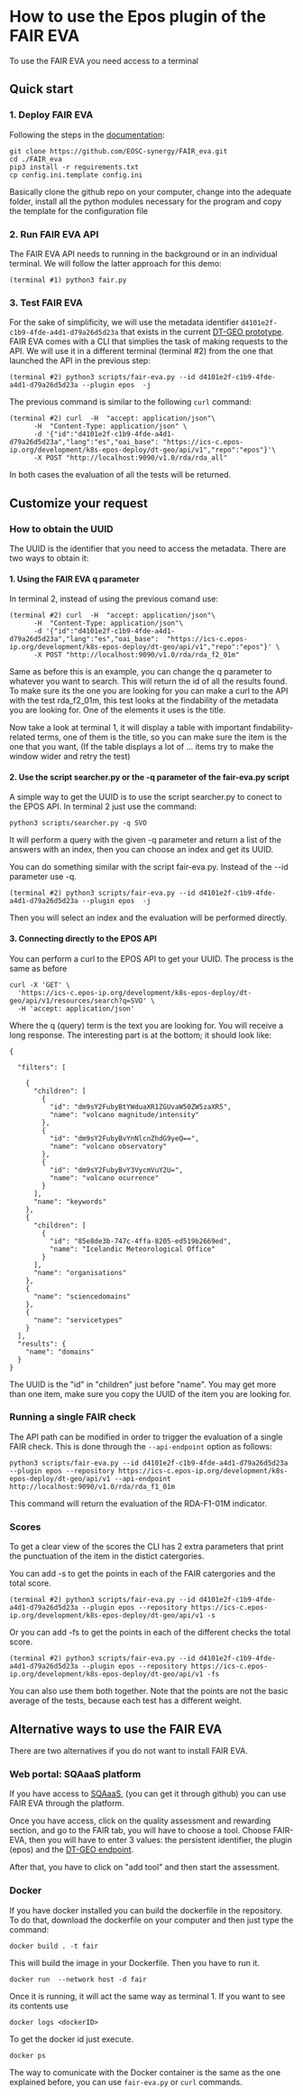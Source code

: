 # How to use the Epos plugin of the FAIR EVA
To use the FAIR EVA you need access to a terminal

## Quick start

### 1. Deploy FAIR EVA
Following the steps in the [documentation](https://github.com/EOSC-synergy/FAIR_eva/blob/main/docs/index.md):
```
git clone https://github.com/EOSC-synergy/FAIR_eva.git
cd ./FAIR_eva
pip3 install -r requirements.txt
cp config.ini.template config.ini
```
Basically clone the github repo on your computer, change into the adequate folder, install all the python modules necessary for the program  and copy the template for the configuration file

### 2. Run FAIR EVA API
The FAIR EVA API needs to running in the background or in an individual terminal. We will follow the latter approach for this demo:
```
(terminal #1) python3 fair.py
```

### 3. Test FAIR EVA
For the sake of simplificity, we will use the metadata identifier `d4101e2f-c1b9-4fde-a4d1-d79a26d5d23a` that exists in the current [DT-GEO prototype](https://ics-c.epos-ip.org/development/k8s-epos-deploy/dt-geo/api/v1). FAIR EVA comes with a CLI that simplies the task of making requests to the API. We will use it in a different terminal (terminal #2) from the one that launched the API in the previous step:

```
(terminal #2) python3 scripts/fair-eva.py --id d4101e2f-c1b9-4fde-a4d1-d79a26d5d23a --plugin epos  -j
```

The previous command is similar to the following `curl` command:

```
(terminal #2) curl  -H  "accept: application/json"\
      -H  "Content-Type: application/json" \
      -d '{"id":"d4101e2f-c1b9-4fde-a4d1-d79a26d5d23a","lang":"es","oai_base": "https://ics-c.epos-ip.org/development/k8s-epos-deploy/dt-geo/api/v1","repo":"epos"}'\
      -X POST "http://localhost:9090/v1.0/rda/rda_all"
```

In both cases the evaluation of all the tests will be returned.

## Customize your request

### How to obtain the UUID
The UUID is the identifier that you need to access the metadata. There are two ways to obtain it:

#### 1. Using the FAIR EVA q parameter
In terminal 2, instead of using the previous comand use:
```
(terminal #2) curl  -H  "accept: application/json"\
      -H  "Content-Type: application/json"\
      -d '{"id":"d4101e2f-c1b9-4fde-a4d1-d79a26d5d23a","lang":"es","oai_base":  "https://ics-c.epos-ip.org/development/k8s-epos-deploy/dt-geo/api/v1","repo":"epos"}' \
      -X POST "http://localhost:9090/v1.0/rda/rda_f2_01m"
```
Same as before this is an example, you can change the q parameter to whatever you want to search. This will return the id of all the results found.
To make sure its the one you are looking for you can make a curl to the API with the test  rda_f2_01m, this test looks at the findability of the metadata you are looking for. One of the elements it uses is the title.

Now take a look at terminal 1, it will display a table with important findability-related terms, one of them is the title, so you can make sure the item is the one that you want,
(If the table displays a lot of ... items try to make the window wider and retry the test)

#### 2. Use the script searcher.py or the -q parameter of the fair-eva.py script

A simple way to get the UUID is to use the script searcher.py to conect to the EPOS API. In terminal 2 just use the command:
```
python3 scripts/searcher.py -q SVO
```
It will perform a query with the given -q parameter and return a list of the answers with an index, then you can choose an index and get its UUID.

You can do something similar with the script fair-eva.py. Instead of the --id parameter use -q.

```
(terminal #2) python3 scripts/fair-eva.py --id d4101e2f-c1b9-4fde-a4d1-d79a26d5d23a --plugin epos  -j
```

Then you will select an index and the evaluation will be performed directly.

#### 3. Connecting directly to the EPOS API

You can perform a curl to the EPOS API to get your UUID. The process is the same as before
```
curl -X 'GET' \
  'https://ics-c.epos-ip.org/development/k8s-epos-deploy/dt-geo/api/v1/resources/search?q=SVO' \
  -H 'accept: application/json'
```
Where the q (query) term is the text you are looking for. You will receive a long response. The interesting part is at the bottom; it should look like:
```
{

  "filters": [

    {
      "children": [
        {
          "id": "dm9sY2FubyBtYWduaXR1ZGUvaW50ZW5zaXR5",
          "name": "volcano magnitude/intensity"
        },
        {
          "id": "dm9sY2FubyBvYnNlcnZhdG9yeQ==",
          "name": "volcano observatory"
        },
        {
          "id": "dm9sY2FubyBvY3VycmVuY2U=",
          "name": "volcano ocurrence"
        }
      ],
      "name": "keywords"
    },
    {
      "children": [
        {
          "id": "85e8de3b-747c-4ffa-8205-ed519b2669ed",
          "name": "Icelandic Meteorological Office"
        }
      ],
      "name": "organisations"
    },
    {
      "name": "sciencedomains"
    },
    {
      "name": "servicetypes"
    }
  ],
  "results": {
    "name": "domains"
  }
}
```

The UUID is the "id" in "children" just before "name".
You may get more than one item, make sure you copy the UUID  of the item you are looking for.

### Running a single FAIR check

The API path can be modified in order to trigger the evaluation of a single FAIR check. This is done through the `--api-endpoint` option as follows:

```
python3 scripts/fair-eva.py --id d4101e2f-c1b9-4fde-a4d1-d79a26d5d23a --plugin epos --repository https://ics-c.epos-ip.org/development/k8s-epos-deploy/dt-geo/api/v1 --api-endpoint http://localhost:9090/v1.0/rda/rda_f1_01m
```

This command will return the evaluation of the RDA-F1-01M indicator.

### Scores
To get a clear view of the scores the CLI has 2 extra parameters that print the punctuation of the item in the distict catergories.

You can add -s to get the points in each of the FAIR catergories and the total score.
```
(terminal #2) python3 scripts/fair-eva.py --id d4101e2f-c1b9-4fde-a4d1-d79a26d5d23a --plugin epos --repository https://ics-c.epos-ip.org/development/k8s-epos-deploy/dt-geo/api/v1 -s
```
Or you can add -fs to get the points in each of the different checks
 the total score.
```
(terminal #2) python3 scripts/fair-eva.py --id d4101e2f-c1b9-4fde-a4d1-d79a26d5d23a --plugin epos --repository https://ics-c.epos-ip.org/development/k8s-epos-deploy/dt-geo/api/v1 -fs
```
You can also use them both together. Note that the points are not the basic average of the tests, because each test has a different weight.

## Alternative ways to use the FAIR EVA
There are two alternatives if you do not want to install FAIR EVA.

### Web portal: SQAaaS platform

If you have access to [SQAaaS](https://sqaaas.eosc-synergy.eu/), (you can get it through github) you can use FAIR EVA through the platform.

Once you have access, click on the quality assessment and rewarding section, and go to the FAIR tab, you will have to choose a tool.
Choose FAIR-EVA, then you will have to enter 3 values: the persistent identifier, the plugin (epos) and the [DT-GEO endpoint](https://ics-c.epos-ip.org/development/k8s-epos-deploy/dt-geo/api/v1).

After that, you have to click on "add tool" and then start the assessment.

### Docker
If you have docker installed you can build the dockerfile in the repository. To do that, download the dockerfile on your computer and then just type the command:

```
docker build . -t fair
```

This will build the image in your Dockerfile. Then you have to run it.

```
docker run  --network host -d fair
```

Once it is running, it will act the same way as terminal 1. If you want to see its contents use

```
docker logs <dockerID>
```

To get the docker id just execute.

```
docker ps
```

The way to comunicate with the Docker container is the same as the one explained before, you can use `fair-eva.py` or `curl` commands.
